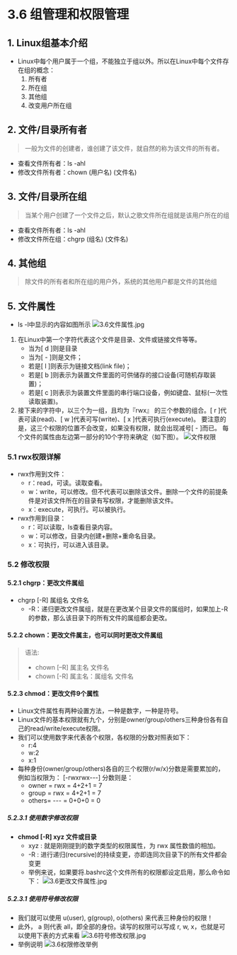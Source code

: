 # 3.6 组管理和权限管理

## 1. Linux组基本介绍

* Linux中每个用户属于一个组，不能独立于组以外。所以在Linux中每个文件存在组的概念：
    1. 所有者
    2. 所在组
    3. 其他组
    4. 改变用户所在组

## 2. 文件/目录所有者

> 一般为文件的创建者，谁创建了该文件，就自然的称为该文件的所有者。

* 查看文件所有者：ls -ahl
* 修改文件所有者：chown (用户名) (文件名)

## 3. 文件/目录所在组

> 当某个用户创建了一个文件之后，默认之歌文件所在组就是该用户所在的组

* 查看文件所有者：ls -ahl
* 修改文件所在组：chgrp (组名) (文件名)

## 4. 其他组

> 除文件的所有者和所在组的用户外，系统的其他用户都是文件的其他组

## 5. 文件属性

* ls -l中显示的内容如图所示
![3.6文件属性.jpg](/linux/3/3.6文件属性.jpg)

1. 在Linux中第一个字符代表这个文件是目录、文件或链接文件等等。
    * 当为[ d ]则是目录
    * 当为[ - ]则是文件；
    * 若是[ l ]则表示为链接文档(link file)；
    * 若是[ b ]则表示为装置文件里面的可供储存的接口设备(可随机存取装置)；
    * 若是[ c ]则表示为装置文件里面的串行端口设备，例如键盘、鼠标(一次性读取装置)。
2. 接下来的字符中，以三个为一组，且均为『rwx』 的三个参数的组合。[ r ]代表可读(read)、[ w ]代表可写(write)、[ x ]代表可执行(execute)。 要注意的是，这三个权限的位置不会改变，如果没有权限，就会出现减号[ - ]而已。
每个文件的属性由左边第一部分的10个字符来确定（如下图）。
    ![文件权限](/linux/3/3.6文件权限.png)

### 5.1 rwx权限详解

* rwx作用到文件：
  * r：read，可读。读取查看。
  * w：write，可以修改。但不代表可以删除该文件。删除一个文件的前提条件是对该文件所在的目录有写权限，才能删除该文件。
  * x：execute，可执行。可以被执行。
* rwx作用到目录：
  * r：可以读取，ls查看目录内容。
  * w：可以修改，目录内创建+删除+重命名目录。
  * x：可执行，可以进入该目录。

### 5.2 修改权限

#### 5.2.1 chgrp：更改文件属组

* chgrp [-R] 属组名 文件名
  * -R：递归更改文件属组，就是在更改某个目录文件的属组时，如果加上-R的参数，那么该目录下的所有文件的属组都会更改。

#### 5.2.2 chown：更改文件属主，也可以同时更改文件属组

> 语法:
>
>* chown [–R] 属主名 文件名
>* chown [-R] 属主名：属组名 文件名

#### 5.2.3 chmod：更改文件9个属性

* Linux文件属性有两种设置方法，一种是数字，一种是符号。
* Linux文件的基本权限就有九个，分别是owner/group/others三种身份各有自己的read/write/execute权限。
* 我们可以使用数字来代表各个权限，各权限的分数对照表如下：
  * r:4
  * w:2
  * x:1
* 每种身份(owner/group/others)各自的三个权限(r/w/x)分数是需要累加的，例如当权限为： [-rwxrwx---] 分数则是：
  * owner = rwx = 4+2+1 = 7
  * group = rwx = 4+2+1 = 7
  * others= --- = 0+0+0 = 0

##### 5.2.3.1 使用数字修改权限

* **chmod [-R] xyz 文件或目录**
  * xyz : 就是刚刚提到的数字类型的权限属性，为 rwx 属性数值的相加。
  * -R : 进行递归(recursive)的持续变更，亦即连同次目录下的所有文件都会变更
  * 举例来说，如果要将.bashrc这个文件所有的权限都设定启用，那么命令如下：
  ![3.6更改文件属性.jpg](/linux/3/3.6更改文件属性.jpg)

##### 5.2.3.1 使用符号修改权限

* 我们就可以使用 u(user), g(group), o(others) 来代表三种身份的权限！
* 此外， a 则代表 all，即全部的身份。读写的权限可以写成 r, w, x，也就是可以使用下表的方式来看
![3.6符号修改权限.jpg](/linux/3/3.6符号修改权限.jpg)
* 举例说明
![3.6权限修改举例](/linux/3/3.6权限修改举例.jpg)
